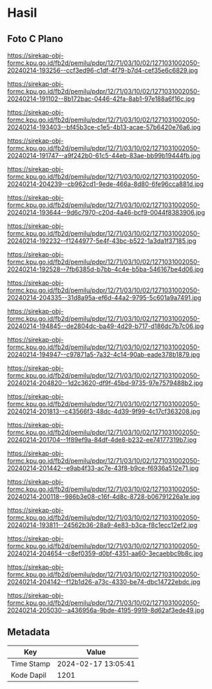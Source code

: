 # Hasil

## Foto C Plano

https://sirekap-obj-formc.kpu.go.id/fb2d/pemilu/pdpr/12/71/03/10/02/1271031002050-20240214-193256--ccf3ed96-c1df-4f79-b7d4-cef35e6c6829.jpg

https://sirekap-obj-formc.kpu.go.id/fb2d/pemilu/pdpr/12/71/03/10/02/1271031002050-20240214-191102--8b172bac-0446-42fa-8ab1-97e188a6f16c.jpg

https://sirekap-obj-formc.kpu.go.id/fb2d/pemilu/pdpr/12/71/03/10/02/1271031002050-20240214-193403--bf45b3ce-c1e5-4b13-acae-57b6420e76a6.jpg

https://sirekap-obj-formc.kpu.go.id/fb2d/pemilu/pdpr/12/71/03/10/02/1271031002050-20240214-191747--a9f242b0-61c5-44eb-83ae-bb99b19444fb.jpg

https://sirekap-obj-formc.kpu.go.id/fb2d/pemilu/pdpr/12/71/03/10/02/1271031002050-20240214-204239--cb962cd1-9ede-466a-8d80-6fe96cca881d.jpg

https://sirekap-obj-formc.kpu.go.id/fb2d/pemilu/pdpr/12/71/03/10/02/1271031002050-20240214-193644--9d6c7970-c20d-4a46-bcf9-0044f8383906.jpg

https://sirekap-obj-formc.kpu.go.id/fb2d/pemilu/pdpr/12/71/03/10/02/1271031002050-20240214-192232--f1244977-5e4f-43bc-b522-1a3da1f37185.jpg

https://sirekap-obj-formc.kpu.go.id/fb2d/pemilu/pdpr/12/71/03/10/02/1271031002050-20240214-192528--7fb6385d-b7bb-4c4e-b5ba-546167be4d06.jpg

https://sirekap-obj-formc.kpu.go.id/fb2d/pemilu/pdpr/12/71/03/10/02/1271031002050-20240214-204335--31d8a95a-ef6d-44a2-9795-5c601a9a7491.jpg

https://sirekap-obj-formc.kpu.go.id/fb2d/pemilu/pdpr/12/71/03/10/02/1271031002050-20240214-194845--de2804dc-ba49-4d29-b717-d186dc7b7c06.jpg

https://sirekap-obj-formc.kpu.go.id/fb2d/pemilu/pdpr/12/71/03/10/02/1271031002050-20240214-194947--c97871a5-7a32-4c14-90ab-eade378b1879.jpg

https://sirekap-obj-formc.kpu.go.id/fb2d/pemilu/pdpr/12/71/03/10/02/1271031002050-20240214-204820--1d2c3620-df9f-45bd-9735-97e7579488b2.jpg

https://sirekap-obj-formc.kpu.go.id/fb2d/pemilu/pdpr/12/71/03/10/02/1271031002050-20240214-201813--c43566f3-48dc-4d39-9f99-4c17cf363208.jpg

https://sirekap-obj-formc.kpu.go.id/fb2d/pemilu/pdpr/12/71/03/10/02/1271031002050-20240214-201704--1f89ef9a-84df-4de8-b232-ee74177319b7.jpg

https://sirekap-obj-formc.kpu.go.id/fb2d/pemilu/pdpr/12/71/03/10/02/1271031002050-20240214-201442--e9ab4f33-ac7e-43f8-b9ce-f6936a512e71.jpg

https://sirekap-obj-formc.kpu.go.id/fb2d/pemilu/pdpr/12/71/03/10/02/1271031002050-20240214-200118--986b3e08-c16f-4d8c-8728-b06791226a1e.jpg

https://sirekap-obj-formc.kpu.go.id/fb2d/pemilu/pdpr/12/71/03/10/02/1271031002050-20240214-193811--24562b36-28a9-4e83-b3ca-f8c1ecc12ef2.jpg

https://sirekap-obj-formc.kpu.go.id/fb2d/pemilu/pdpr/12/71/03/10/02/1271031002050-20240214-204654--c8ef0359-d0bf-4351-aa60-3ecaebbc9b8c.jpg

https://sirekap-obj-formc.kpu.go.id/fb2d/pemilu/pdpr/12/71/03/10/02/1271031002050-20240214-204142--f12b1d26-a73c-4330-be74-dbc14722ebdc.jpg

https://sirekap-obj-formc.kpu.go.id/fb2d/pemilu/pdpr/12/71/03/10/02/1271031002050-20240214-205030--a436956a-9bde-4195-9919-8d62af3ede49.jpg


## Metadata

| Key        | Value               |
| ---------- | ------------------- |
| Time Stamp | 2024-02-17 13:05:41 |
| Kode Dapil | 1201                |



